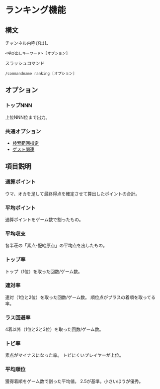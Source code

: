 # ランキング機能

## 構文

チャンネル内呼び出し

```
<呼び出しキーワード> [オプション]
```

スラッシュコマンド

```
/commandname ranking [オプション]
```
## オプション

### トップNNN
上位NNN位まで出力。

### 共通オプション
- [検索範囲指定](argument_keyword.md#検索範囲指定)
- [ゲスト関連](argument_keyword.md#ゲストの成績の取り扱いに関するオプション)

## 項目説明

### 通算ポイント

ウマ、オカを足して最終得点を確定させて算出したポイントの合計。

### 平均ポイント

通算ポイントをゲーム数で割ったもの。

### 平均収支

各半荘の「素点-配給原点」の平均点を出したもの。

### トップ率

トップ（1位）を取った回数/ゲーム数。

### 連対率

連対（1位と2位）を取った回数/ゲーム数。
順位点がプラスの着順を取ってる率。

### ラス回避率

4着以外（1位と2と3位）を取った回数/ゲーム数。

### トビ率

素点がマイナスになった率。
トビにくいプレイヤーが上位。

### 平均順位

獲得着順をゲーム数で割った平均値。
2.5が基準。小さいほうが優秀。
